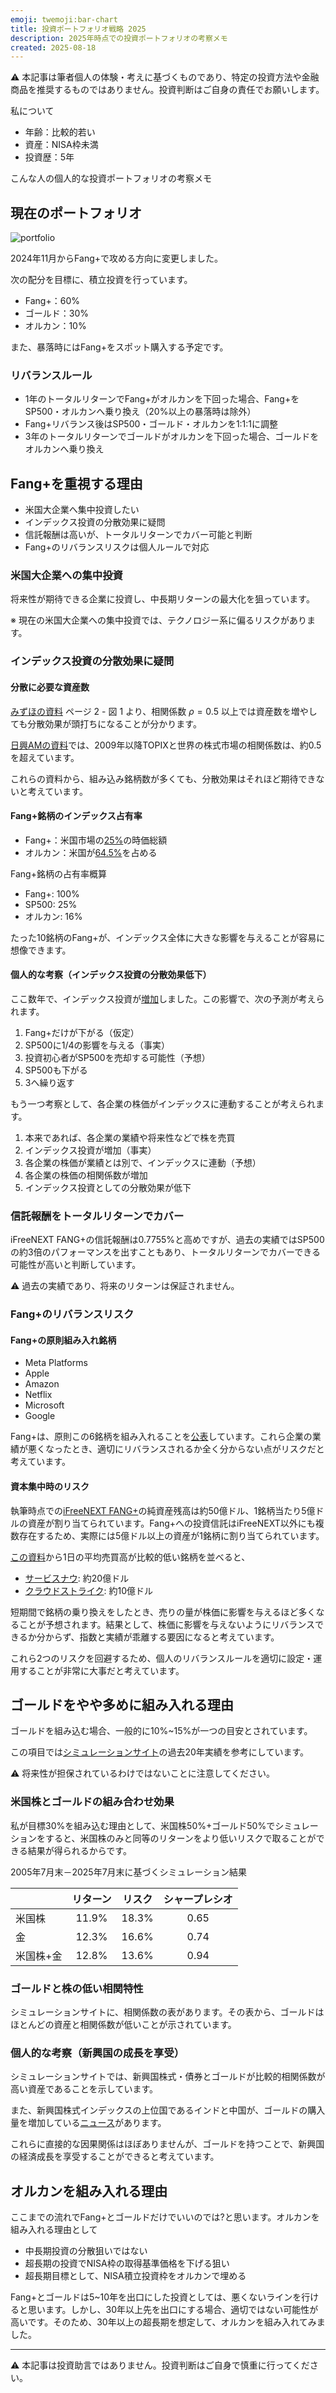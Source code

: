 ```yaml
---
emoji: twemoji:bar-chart
title: 投資ポートフォリオ戦略 2025
description: 2025年時点での投資ポートフォリオの考察メモ
created: 2025-08-18
---
```


⚠️ 本記事は筆者個人の体験・考えに基づくものであり、特定の投資方法や金融商品を推奨するものではありません。投資判断はご自身の責任でお願いします。

私について

- 年齢：比較的若い
- 資産：NISA枠未満
- 投資歴：5年

こんな人の個人的な投資ポートフォリオの考察メモ

## 現在のポートフォリオ

![portfolio](../assets/inv-my-portfolio-2025-chart.png)

2024年11月からFang+で攻める方向に変更しました。

次の配分を目標に、積立投資を行っています。

- Fang+：60%
- ゴールド：30%
- オルカン：10%

また、暴落時にはFang+をスポット購入する予定です。

### リバランスルール

- 1年のトータルリターンでFang+がオルカンを下回った場合、Fang+をSP500・オルカンへ乗り換え（20%以上の暴落時は除外）
- Fang+リバランス後はSP500・ゴールド・オルカンを1:1:1に調整
- 3年のトータルリターンでゴールドがオルカンを下回った場合、ゴールドをオルカンへ乗り換え

## Fang+を重視する理由

- 米国大企業へ集中投資したい
- インデックス投資の分散効果に疑問
- 信託報酬は高いが、トータルリターンでカバー可能と判断
- Fang+のリバランスリスクは個人ルールで対応

### 米国大企業への集中投資

将来性が期待できる企業に投資し、中長期リターンの最大化を狙っています。

※ 現在の米国大企業への集中投資では、テクノロジー系に偏るリスクがあります。

### インデックス投資の分散効果に疑問

#### 分散に必要な資産数

[みずほの資料](https://www.mizuho-rt.co.jp/publication/report/2022/pdf/fe38.pdf) ページ 2 - 図 1 より、相関係数 $ρ=0.5$ 以上では資産数を増やしても分散効果が頭打ちになることが分かります。

[日興AMの資料](https://www.nikkoam.com/files/market/rakuyomi/pdf/rakuyomi_vol-1933.pdf)では、2009年以降TOPIXと世界の株式市場の相関係数は、約0.5を超えています。

これらの資料から、組み込み銘柄数が多くても、分散効果はそれほど期待できないと考えています。

#### Fang+銘柄のインデックス占有率

- Fang+：米国市場の[25%](https://www.daiwa-am.co.jp/special/fang/index.html)の時価総額
- オルカン：米国が[64.5%](https://www.am.mufg.jp/pdf/koumokuromi/253425/253425_20250725.pdf)を占める

Fang+銘柄の占有率概算

- Fang+: 100%
- SP500: 25%
- オルカン: 16%

たった10銘柄のFang+が、インデックス全体に大きな影響を与えることが容易に想像できます。

#### 個人的な考察（インデックス投資の分散効果低下）

ここ数年で、インデックス投資が[増加](https://www.nikkei.com/article/DGXZQOUB231W50T21C22A2000000/)しました。この影響で、次の予測が考えられます。

1. Fang+だけが下がる（仮定）
2. SP500に1/4の影響を与える（事実）
3. 投資初心者がSP500を売却する可能性（予想）
4. SP500も下がる
5. 3へ繰り返す

もう一つ考察として、各企業の株価がインデックスに連動することが考えられます。

1. 本来であれば、各企業の業績や将来性などで株を売買
2. インデックス投資が増加（事実）
3. 各企業の株価が業績とは別で、インデックスに連動（予想）
4. 各企業の株価の相関係数が増加
5. インデックス投資としての分散効果が低下

### 信託報酬をトータルリターンでカバー
iFreeNEXT FANG+の信託報酬は0.7755%と高めですが、過去の実績ではSP500の約3倍のパフォーマンスを出すこともあり、トータルリターンでカバーできる可能性が高いと判断しています。

⚠️ 過去の実績であり、将来のリターンは保証されません。

### Fang+のリバランスリスク

#### Fang+の原則組み入れ銘柄

- Meta Platforms
- Apple
- Amazon
- Netflix
- Microsoft
- Google

Fang+は、原則この6銘柄を組み入れることを[公表](https://www.daiwa-am.co.jp/fundletter/20221212_06.pdf)しています。これら企業の業績が悪くなったとき、適切にリバランスされるか全く分からない点がリスクだと考えています。

#### 資本集中時のリスク

執筆時点での[iFreeNEXT FANG+](https://finance.yahoo.co.jp/quote/04311181)の純資産残高は約50億ドル、1銘柄当たり5億ドルの資産が割り当てられています。Fang+への投資信託はiFreeNEXT以外にも複数存在するため、実際には5億ドル以上の資産が1銘柄に割り当てられています。

[この資料](https://www.daiwa-am.co.jp/fundletter/20250626_02.pdf)から1日の平均売買高が比較的低い銘柄を並べると、

- [サービスナウ](https://finance.yahoo.co.jp/quote/NOW): 約20億ドル
- [クラウドストライク](https://finance.yahoo.co.jp/quote/CRWD): 約10億ドル

短期間で銘柄の乗り換えをしたとき、売りの量が株価に影響を与えるほど多くなることが予想されます。結果として、株価に影響を与えないようにリバランスできるか分からず、指数と実績が乖離する要因になると考えています。

これら2つのリスクを回避するため、個人のリバランスルールを適切に設定・運用することが非常に大事だと考えています。

## ゴールドをやや多めに組み入れる理由

ゴールドを組み込む場合、一般的に10%~15%が一つの目安とされています。

この項目では[シミュレーションサイト](https://myindex.jp/myaa/guest.php)の過去20年実績を参考にしています。

⚠️ 将来性が担保されているわけではないことに注意してください。

### 米国株とゴールドの組み合わせ効果

私が目標30%を組み込む理由として、米国株50%+ゴールド50%でシミュレーションをすると、米国株のみと同等のリターンをより低いリスクで取ることができる結果が得られるからです。

2005年7月末－2025年7月末に基づくシミュレーション結果

||リターン|リスク|シャープレシオ|
|-|:-:|:-:|:-:|
|米国株|11.9%|18.3%|0.65|
|金|12.3%|16.6%|0.74|
|米国株+金|12.8%|13.6%|0.94|

### ゴールドと株の低い相関特性

シミュレーションサイトに、相関係数の表があります。その表から、ゴールドはほとんどの資産と相関係数が低いことが示されています。

### 個人的な考察（新興国の成長を享受）

シミュレーションサイトでは、新興国株式・債券とゴールドが比較的相関係数が高い資産であることを示しています。

また、新興国株式インデックスの上位国であるインドと中国が、ゴールドの購入量を増加している[ニュース](https://gold.bullionvault.jp/%E3%82%B4%E3%83%BC%E3%83%AB%E3%83%89%E3%83%8B%E3%83%A5%E3%83%BC%E3%82%B9/%E4%B8%96%E7%95%8C%E3%81%AE%E5%9B%BD%E3%80%85%E3%81%AE%E9%87%91%E6%BA%96%E5%82%99%E3%81%AB%E3%81%A4%E3%81%84%E3%81%A6)があります。

これらに直接的な因果関係はほぼありませんが、ゴールドを持つことで、新興国の経済成長を享受することができると考えています。

## オルカンを組み入れる理由

ここまでの流れでFang+とゴールドだけでいいのでは?と思います。オルカンを組み入れる理由として
- 中長期投資の分散狙いではない
- 超長期の投資でNISA枠の取得基準価格を下げる狙い
- 超長期目標として、NISA積立投資枠をオルカンで埋める

Fang+とゴールドは5~10年を出口にした投資としては、悪くないラインを行けると思います。しかし、30年以上先を出口にする場合、適切ではない可能性が高いです。そのため、30年以上の超長期を想定して、オルカンを組み入れてみました。

---

⚠️ 本記事は投資助言ではありません。投資判断はご自身で慎重に行ってください。
